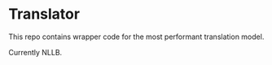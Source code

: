 # Translator

This repo contains wrapper code for the most performant translation model.

Currently NLLB.
